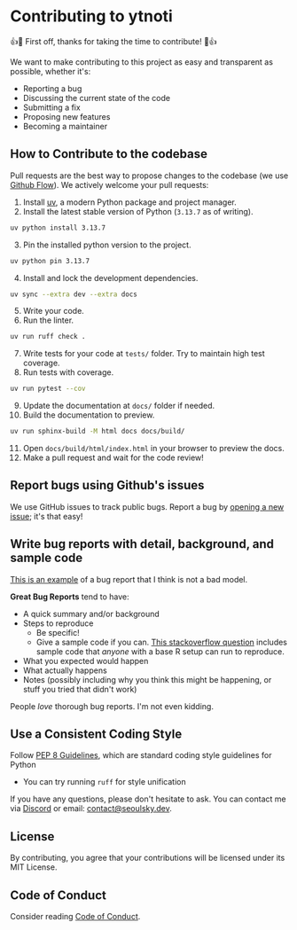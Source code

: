 # Contributing to ytnoti

:+1::tada: First off, thanks for taking the time to contribute! :tada::+1:

We want to make contributing to this project as easy and transparent as possible, whether it's:

- Reporting a bug
- Discussing the current state of the code
- Submitting a fix
- Proposing new features
- Becoming a maintainer

## How to Contribute to the codebase

Pull requests are the best way to propose changes to the codebase (we use [Github Flow](https://guides.github.com/introduction/flow/index.html)). We actively welcome your pull requests:

1. Install [uv](https://docs.astral.sh/uv/getting-started/installation/), a modern Python package and project manager.  
2. Install the latest stable version of Python (`3.13.7` as of writing).

```bash
uv python install 3.13.7
```

3. Pin the installed python version to the project.

```bash
uv python pin 3.13.7
```

4. Install and lock the development dependencies.

```bash
uv sync --extra dev --extra docs
```

5. Write your code.
6. Run the linter.

```bash
uv run ruff check .
```

7. Write tests for your code at `tests/` folder. Try to maintain high test coverage.
8. Run tests with coverage.

```bash
uv run pytest --cov
```

9. Update the documentation at `docs/` folder if needed.
10. Build the documentation to preview.

```bash
uv run sphinx-build -M html docs docs/build/
```

11. Open `docs/build/html/index.html` in your browser to preview the docs.
12. Make a pull request and wait for the code review!

## Report bugs using Github's issues

We use GitHub issues to track public bugs. Report a bug by [opening a new issue](https://github.com/SeoulSKY/SoruSora/issues); it's that easy!

## Write bug reports with detail, background, and sample code

[This is an example](http://stackoverflow.com/q/12488905/180626) of a bug report that I think is not a bad model.

**Great Bug Reports** tend to have:

- A quick summary and/or background
- Steps to reproduce
  - Be specific!
  - Give a sample code if you can. [This stackoverflow question](http://stackoverflow.com/q/12488905/180626) includes sample code that _anyone_ with a base R setup can run to reproduce.
- What you expected would happen
- What actually happens
- Notes (possibly including why you think this might be happening, or stuff you tried that didn't work)

People _love_ thorough bug reports. I'm not even kidding.

## Use a Consistent Coding Style

Follow [PEP 8 Guidelines](https://peps.python.org/pep-0008/), which are standard coding style guidelines for Python

- You can try running `ruff` for style unification

If you have any questions, please don't hesitate to ask. You can contact me via [Discord](https://discord.gg/qvCdWEtqgB) or email: contact@seoulsky.dev.

## License

By contributing, you agree that your contributions will be licensed under its MIT License.

## Code of Conduct

Consider reading [Code of Conduct](https://github.com/SeoulSKY/ytnoti/blob/master/docs/CODE_OF_CONDUCT.md).
